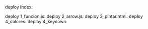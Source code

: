 deploy index: 

deploy 1_funcion.js:
deploy 2_arrow.js:
deploy 3_pintar.html:
deploy 4_colores:
deploy 4_keydown: